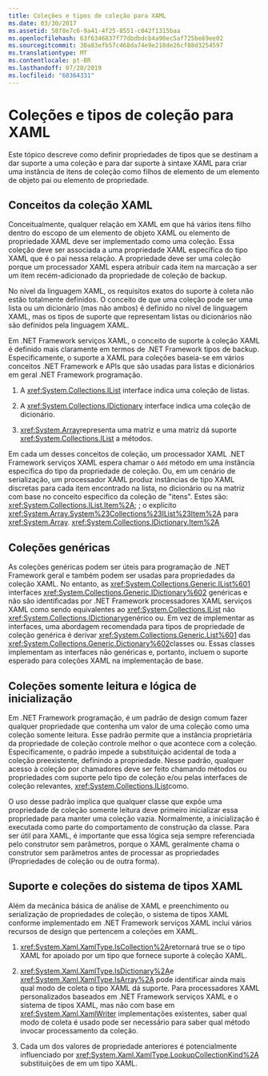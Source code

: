 ```yaml
---
title: Coleções e tipos de coleção para XAML
ms.date: 03/30/2017
ms.assetid: 58f8e7c6-9a41-4f25-8551-c042f1315baa
ms.openlocfilehash: 63f6346837f77dbdbdcb4a90ec5af725be69ee02
ms.sourcegitcommit: 30a83efb57c468da74e9e218de26cf88d3254597
ms.translationtype: MT
ms.contentlocale: pt-BR
ms.lasthandoff: 07/20/2019
ms.locfileid: "68364331"
---
```

# <a name="collections-and-collection-types-for-xaml"></a>Coleções e tipos de coleção para XAML

Este tópico descreve como definir propriedades de tipos que se destinam a dar suporte a uma coleção e para dar suporte à sintaxe XAML para criar uma instância de itens de coleção como filhos de elemento de um elemento de objeto pai ou elemento de propriedade.

## <a name="xaml-collection-concepts"></a>Conceitos da coleção XAML

Conceitualmente, qualquer relação em XAML em que há vários itens filho dentro do escopo de um elemento de objeto XAML ou elemento de propriedade XAML deve ser implementado como uma coleção. Essa coleção deve ser associada a uma propriedade XAML específica do tipo XAML que é o pai nessa relação. A propriedade deve ser uma coleção porque um processador XAML espera atribuir cada item na marcação a ser um item recém-adicionado da propriedade de coleção de backup.

No nível da linguagem XAML, os requisitos exatos do suporte à coleta não estão totalmente definidos. O conceito de que uma coleção pode ser uma lista ou um dicionário (mas não ambos) é definido no nível de linguagem XAML, mas os tipos de suporte que representam listas ou dicionários não são definidos pela linguagem XAML.

Em .NET Framework serviços XAML, o conceito de suporte à coleção XAML é definido mais claramente em termos de .NET Framework tipos de backup. Especificamente, o suporte a XAML para coleções baseia-se em vários conceitos .NET Framework e APIs que são usadas para listas e dicionários em geral .NET Framework programação.

1. A <xref:System.Collections.IList> interface indica uma coleção de listas.

2. A <xref:System.Collections.IDictionary> interface indica uma coleção de dicionário.

3. <xref:System.Array>representa uma matriz e uma matriz dá suporte <xref:System.Collections.IList> a métodos.

Em cada um desses conceitos de coleção, um processador XAML .NET Framework serviços XAML espera chamar o `Add` método em uma instância específica do tipo da propriedade de coleção. Ou, em um cenário de serialização, um processador XAML produz instâncias de tipo XAML discretas para cada item encontrado na lista, no dicionário ou na matriz com base no conceito específico da coleção de "itens". Estes são: <xref:System.Collections.IList.Item%2A>; ; o explícito <xref:System.Array.System%23Collections%23IList%23Item%2A> para <xref:System.Array>. <xref:System.Collections.IDictionary.Item%2A>

## <a name="generic-collections"></a>Coleções genéricas

As coleções genéricas podem ser úteis para programação de .NET Framework geral e também podem ser usadas para propriedades da coleção XAML. No entanto, as <xref:System.Collections.Generic.IList%601> interfaces <xref:System.Collections.Generic.IDictionary%602> genéricas e não são identificadas por .NET Framework processadores XAML serviços XAML como sendo equivalentes ao <xref:System.Collections.IList> não <xref:System.Collections.IDictionary>genérico ou. Em vez de implementar as interfaces, uma abordagem recomendada para tipos de propriedade de coleção genérica é derivar <xref:System.Collections.Generic.List%601> das <xref:System.Collections.Generic.Dictionary%602>classes ou. Essas classes implementam as interfaces não genéricas e, portanto, incluem o suporte esperado para coleções XAML na implementação de base.

## <a name="read-only-collections-and-initialization-logic"></a>Coleções somente leitura e lógica de inicialização

Em .NET Framework programação, é um padrão de design comum fazer qualquer propriedade que contenha um valor de uma coleção como uma coleção somente leitura. Esse padrão permite que a instância proprietária da propriedade de coleção controle melhor o que acontece com a coleção. Especificamente, o padrão impede a substituição acidental de toda a coleção preexistente, definindo a propriedade. Nesse padrão, qualquer acesso à coleção por chamadores deve ser feito chamando métodos ou propriedades com suporte pelo tipo de coleção e/ou pelas interfaces de coleção relevantes, <xref:System.Collections.IList>como.

O uso desse padrão implica que qualquer classe que expõe uma propriedade de coleção somente leitura deve primeiro inicializar essa propriedade para manter uma coleção vazia. Normalmente, a inicialização é executada como parte do comportamento de construção da classe. Para ser útil para XAML, é importante que essa lógica seja sempre referenciada pelo construtor sem parâmetros, porque o XAML geralmente chama o construtor sem parâmetros antes de processar as propriedades (Propriedades de coleção ou de outra forma).

## <a name="xaml-type-system-support-and-collections"></a>Suporte e coleções do sistema de tipos XAML

Além da mecânica básica de análise de XAML e preenchimento ou serialização de propriedades de coleção, o sistema de tipos XAML conforme implementado em .NET Framework serviços XAML inclui vários recursos de design que pertencem a coleções em XAML.

1. <xref:System.Xaml.XamlType.IsCollection%2A>retornará true se o tipo XAML for apoiado por um tipo que fornece suporte à coleção XAML.

2. <xref:System.Xaml.XamlType.IsDictionary%2A>e <xref:System.Xaml.XamlType.IsArray%2A> pode identificar ainda mais qual modo de coleta o tipo XAML dá suporte. Para processadores XAML personalizados baseados em .NET Framework serviços XAML e o sistema de tipos XAML, mas não com base em <xref:System.Xaml.XamlWriter> implementações existentes, saber qual modo de coleta é usado pode ser necessário para saber qual método invocar processamento da coleção.

3. Cada um dos valores de propriedade anteriores é potencialmente influenciado por <xref:System.Xaml.XamlType.LookupCollectionKind%2A> substituições de em um tipo XAML.
